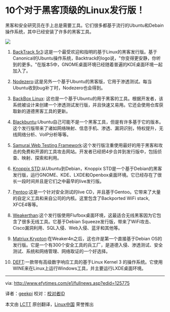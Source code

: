 10个对于黑客顶级的Linux发行版！
================================================================================
黑客和安全研究员在手上总是需要工具。它们很多都基于流行的Ubuntu和Debain操作系统，其中已经安装了许多的黑客工具。

![](http://www.efytimes.com/admin/useradmin/photo/ef0R121832PM132014.jpg)

1. [BackTrack 5r3][1]:这是一个最受欢迎和指明的基于Linux的黑客发行版。基于Canonical的Ubuntu操作系统，Backtrack的logo说，"你变得更安静，你听到的更多。"在版本5中，GNOME桌面环境已经随着普遍的KDE桌面环境一起加入了。

2. [Nodezero][2]:这是另外一个基于Ubuntu的黑客版，它用于渗透测试。每当Ubuntu收到bug补丁时，Nodezero也会得到。

3. [BackBox Linux][3]: 这也是一个基于Ubuntu的用于黑客的工具。根据开发者，该系统被设计来创建一个渗透测试发行版，并且快速又易用。它还会使用仓库获取新的道德黑客工具的更新。

4. [Blackbuntu][4]:Ubuntu自己可能不是一个黑客工具，但是有许多基于它的版本。这个发行版带来了诸如网络映射、信息手机、渗透、漏洞识别，特权提升，无线网络分析、VoIP分析等等。

5. [Samurai Web Testing Framework][5]:这个发行版注重使用最好的用于黑客和攻击的免费和开源的工具攻击网站。开发者已经把4步合并到发行版中，包括侦查、映射、探索和利用。

6. [Knoppix STD][6]:从Ubuntu到Debian，Knoppix STD是一个基于Debian的黑客发行版，运行GNOME、KDE、LXDE和Openbox桌面环境。它已经存在了很长一段时间并且是它们之中最早的live发行版。

7. [Pentoo][7]:这是一个针对安全测试的live CD，并且基于Gentoo。它带来了大量的自定义工具和来自公司的内核。这里包含了Backported WiFi stack, XFCE4等等。

8. [Weakerthan][8]:这个发行版使用Flufbox桌面环境，这最适合无线黑客因为它包含了很多无线工具。它基于Debian Squeeze发行版，带来了WiFi攻击、Cisco漏洞利用、SQL入侵、Web入侵、蓝牙和其他等。

9. [Matriux Krypton][9]:在Weaker4n之后，这也许是第一个直接基于Debian OS的发行版。它是一个有300个安全工具的兵工厂，是道德入侵、渗透测试、安全测试、系统和网络管理、网络取证的一个好选择。

10. [DEFT][10]:一款带有高级数字响应工具的基于Linux Kernel 3 的操作系统。它使用WINE来在Linux上运行Windows工具，并主要运行LXDE桌面环境。

--------------------------------------------------------------------------------

via: http://www.efytimes.com/e1/fullnews.asp?edid=125775

译者：[geekpi](https://github.com/geekpi) 校对：[校对者ID](https://github.com/校对者ID)

本文由 [LCTT](https://github.com/LCTT/TranslateProject) 原创翻译，[Linux中国](http://linux.cn/) 荣誉推出

[1]:http://www.backtrack-linux.org/downloads/
[2]:http://www.nodezero-linux.org/downloads
[3]:http://www.backbox.org/downloads
[4]:http://sourceforge.net/projects/blackbuntu/
[5]:http://sourceforge.net/projects/samurai/files/
[6]:http://s-t-d.org/download.html
[7]:http://www.pentoo.ch/download/
[8]:http://weaknetlabs.com/main/?page_id=479
[9]:http://sourceforge.net/projects/matriux/
[10]:http://iso.linuxquestions.org/deft-linux/deft-linux-7/
